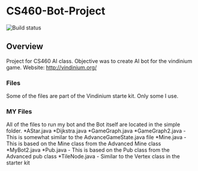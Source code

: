 # CS460-Bot-Project

![Build status](https://travis-ci.org/bstempi/vindinium-client.svg)

## Overview
Project for CS460 AI class. Objective was to create AI bot for the vindinium game.
Website: http://vindinium.org/


### Files
Some of the files are part of the Vindinium starte kit. Only some I use.

### MY Files
All of the files to run my bot and the Bot itself are located in the simple folder. 
*AStar.java 
*Dijkstra.java 
*GameGraph.java 
*GameGraph2.java - This is somewhat similar to the AdvanceGameState.java file 
*Mine.java - This is based on the Mine class from the Advanced Mine class 
*MyBot2.java 
*Pub.java - This is based on the Pub class from the Advanced pub class 
*TileNode.java - Similar to the Vertex class in the starter kit
